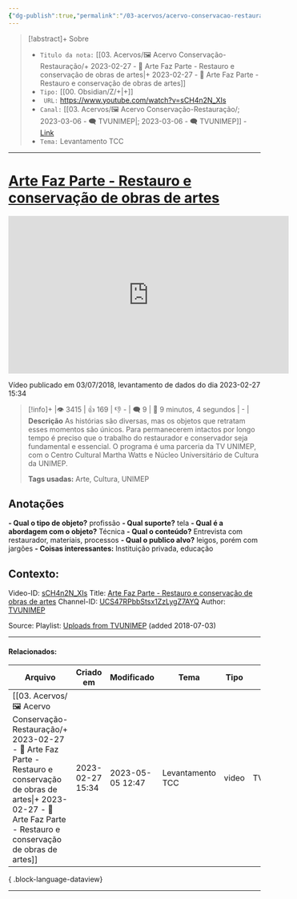 ```yaml
---
{"dg-publish":true,"permalink":"/03-acervos/acervo-conservacao-restauracao/2023-02-27-arte-faz-parte-restauro-e-conservacao-de-obras-de-artes/","tags":["🖼️/🎥️"],"created":"2023-02-27T15:33:51.055-03:00","updated":"2023-05-05T12:47:07.431-03:00"}
---
```



>[!abstract]+ Sobre
>- `Titulo da nota:`  [[03. Acervos/🖼️ Acervo Conservação-Restauração/+ 2023-02-27   -  🎥️ Arte Faz Parte - Restauro e conservação de obras de artes\|+ 2023-02-27   -  🎥️ Arte Faz Parte - Restauro e conservação de obras de artes]]
>- `Tipo:`  [[00. Obsidian/Z/+\|+]]
>- ` URL:`  https://www.youtube.com/watch?v=sCH4n2N_XIs
>- `Canal:` [[03. Acervos/🖼️ Acervo Conservação-Restauração/; 2023-03-06 - 🗨️ TVUNIMEP\|; 2023-03-06 - 🗨️ TVUNIMEP]] - [Link](http://www.youtube.com/@TVUNIMEP)
>- `Tema:`  Levantamento TCC
***

# [Arte Faz Parte - Restauro e conservação de obras de artes](https://www.youtube.com/watch?v=sCH4n2N_XIs)

<center><iframe width="560" height="315" src="https://www.youtube.com/embed/sCH4n2N_XIs" title="YouTube video player" frameborder="0" allow="accelerometer; autoplay; clipboard-write; encrypted-media; gyroscope; picture-in-picture" allowfullscreen></iframe></center>

Vídeo publicado em 03/07/2018, levantamento de dados do dia 2023-02-27 15:34

>[!info]+ |👁️ 3415 | 👍 169 | 👎 - | 🗨️ 9 | 🎥️ 9 minutos, 4 segundos | - |
>**Descrição**
> As histórias são diversas, mas os objetos que retratam esses momentos são únicos. Para permanecerem intactos por longo tempo é preciso que o trabalho do restaurador e conservador seja fundamental e essencial. O programa é uma parceria da TV UNIMEP, com o Centro Cultural Martha Watts e Núcleo Universitário de Cultura da UNIMEP.
> 
> **Tags usadas:** Arte, Cultura, UNIMEP


## Anotações
**- Qual o tipo de objeto?** 
profissão
**- Qual suporte?**
tela
**- Qual é a abordagem com o objeto?**
Técnica
**- Qual o conteúdo?**
Entrevista com restaurador, materiais, processos
**- Qual o publico alvo?**
leigos, porém com jargões
**- Coisas interessantes:**
Instituição privada, educação

## Contexto:
Video-ID: <a target='_blank' href='https://youtu.be/sCH4n2N_XIs'>sCH4n2N_XIs</a>
Title: <a target='_blank' href='https://youtu.be/sCH4n2N_XIs'>Arte Faz Parte - Restauro e conservação de obras de artes</a>
Channel-ID: <a target='_blank' href='https://www.youtube.com/channel/UCS47RPbbStsx1ZzLygZ7AYQ'>UCS47RPbbStsx1ZzLygZ7AYQ</a>
Author: <a target='_blank' href='https://www.youtube.com/channel/UCS47RPbbStsx1ZzLygZ7AYQ'>TVUNIMEP</a>

Source: Playlist: <a target='_blank' href='https://www.youtube.com/playlist?list=UUS47RPbbStsx1ZzLygZ7AYQ'>Uploads from TVUNIMEP</a> (added 2018-07-03)

***
#### Relacionados:
| Arquivo                                                                                                                                                                                                                | Criado em        | Modificado       | Tema             | Tipo  | Canal    |
| ---------------------------------------------------------------------------------------------------------------------------------------------------------------------------------------------------------------------- | ---------------- | ---------------- | ---------------- | ----- | -------- |
| [[03. Acervos/🖼️ Acervo Conservação-Restauração/+ 2023-02-27   -  🎥️ Arte Faz Parte - Restauro e conservação de obras de artes\|+ 2023-02-27   -  🎥️ Arte Faz Parte - Restauro e conservação de obras de artes]] | 2023-02-27 15:34 | 2023-05-05 12:47 | Levantamento TCC | video | TVUNIMEP |

{ .block-language-dataview}
***
